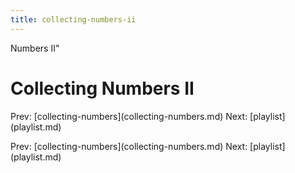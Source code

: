 ```yaml
---
title: collecting-numbers-ii
---
```


Numbers II\"

# Collecting Numbers II

Prev:
\[collecting-numbers](collecting-numbers.md)
Next: \[playlist](playlist.md)

Prev:
\[collecting-numbers](collecting-numbers.md)
Next: \[playlist](playlist.md)
